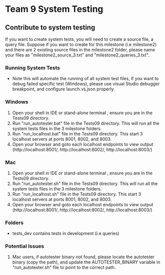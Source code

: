 # Team 9 System Testing

## Contribute to system testing

If you want to create system tests, you will need to create a source file, a query file. Suppose if you want to create
for this milestone (i.e milestone2) and there are 2 existing source files in the milestone2 folder, please name your 
files as "milestone2_source_3.txt" and "milestone2_queries_3.txt".

### Running System Tests

- Note this will automate the running of all system test files, if you want to debug failed specific test (Windows), 
please use visual Studio debugger breakpoint, and configure launch.vs.json properly.

### Windows

1. Open your shell in IDE or stand-alone terminal , ensure you are in the Tests09 directory.
2. Run "run_autotester.bat" file in the Tests09 directory. This will run all the system tests files in the 3 milestone
folders.
3. Run "run_localhost.bat" file  in the Tests09 directory. This start 3 localhost servers at ports 8001, 8002, and 8003.
4. Open your browser and goto each localhost endpoints to view output (http://localhost:8001/, http://localhost:8002/, 
http://localhost:8003/)

### Mac

1. Open your shell in IDE or stand-alone terminal , ensure you are in the Tests09 directory.
2. Run "run_autotester.sh" file in the Tests09 directory. This will run all the system tests files in the 3 milestone
   folders.
3. Run "run_localhost.sh" file  in the Tests09 directory. This start 3 localhost servers at ports 8001, 8002, and 8003.
4. Open your browser and goto each localhost endpoints to view output (http://localhost:8001/, http://localhost:8002/,
   http://localhost:8003/)


### Folders
- tests_dev contains tests in development (i.e queries)

### Potential Issues
1. Mac users, if autotester binary not found, please locate the autotester binary (copy the path), and 
update the AUTOTESTER_BINARY variable in "run_autotester.sh" file to point to the correct path.
